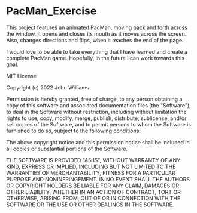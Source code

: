 # PacMan_Exercise
This project features an animated PacMan, moving back and forth across the window. It opens and closes its mouth as it moves across the screen. Also, changes directions and flips, when it reaches the end of the page.

I would love to be able to take everything that I have learned and create a complete PacMan game. Hopefully, in the future I can work towards this goal.



MIT License

Copyright (c) 2022 John Williams

Permission is hereby granted, free of charge, to any person obtaining a copy
of this software and associated documentation files (the "Software"), to deal
in the Software without restriction, including without limitation the rights
to use, copy, modify, merge, publish, distribute, sublicense, and/or sell
copies of the Software, and to permit persons to whom the Software is
furnished to do so, subject to the following conditions:

The above copyright notice and this permission notice shall be included in all
copies or substantial portions of the Software.

THE SOFTWARE IS PROVIDED "AS IS", WITHOUT WARRANTY OF ANY KIND, EXPRESS OR
IMPLIED, INCLUDING BUT NOT LIMITED TO THE WARRANTIES OF MERCHANTABILITY,
FITNESS FOR A PARTICULAR PURPOSE AND NONINFRINGEMENT. IN NO EVENT SHALL THE
AUTHORS OR COPYRIGHT HOLDERS BE LIABLE FOR ANY CLAIM, DAMAGES OR OTHER
LIABILITY, WHETHER IN AN ACTION OF CONTRACT, TORT OR OTHERWISE, ARISING FROM,
OUT OF OR IN CONNECTION WITH THE SOFTWARE OR THE USE OR OTHER DEALINGS IN THE
SOFTWARE.
